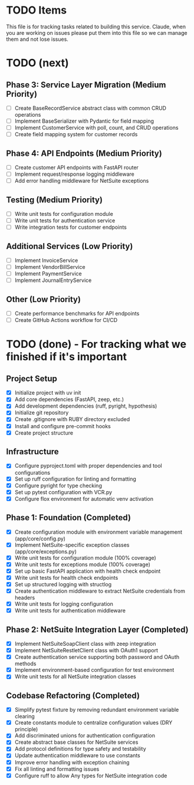 # TODO Items

This file is for tracking tasks related to building this service. Claude, when you are working on issues please put them into this file so we can manage them and not lose issues.

# TODO (next)

## Phase 3: Service Layer Migration (Medium Priority)
- [ ] Create BaseRecordService abstract class with common CRUD operations
- [ ] Implement BaseSerializer with Pydantic for field mapping
- [ ] Implement CustomerService with poll, count, and CRUD operations
- [ ] Create field mapping system for customer records

## Phase 4: API Endpoints (Medium Priority)
- [ ] Create customer API endpoints with FastAPI router
- [ ] Implement request/response logging middleware
- [ ] Add error handling middleware for NetSuite exceptions

## Testing (Medium Priority)
- [ ] Write unit tests for configuration module
- [ ] Write unit tests for authentication service
- [ ] Write integration tests for customer endpoints

## Additional Services (Low Priority)
- [ ] Implement InvoiceService
- [ ] Implement VendorBillService
- [ ] Implement PaymentService
- [ ] Implement JournalEntryService

## Other (Low Priority)
- [ ] Create performance benchmarks for API endpoints
- [ ] Create GitHub Actions workflow for CI/CD

# TODO (done) - For tracking what we finished if it's important

## Project Setup
- [x] Initialize project with uv init
- [x] Add core dependencies (FastAPI, zeep, etc.)
- [x] Add development dependencies (ruff, pyright, hypothesis)
- [x] Initialize git repository
- [x] Create .gitignore with RUBY directory excluded
- [x] Install and configure pre-commit hooks
- [x] Create project structure

## Infrastructure
- [x] Configure pyproject.toml with proper dependencies and tool configurations
- [x] Set up ruff configuration for linting and formatting
- [x] Configure pyright for type checking  
- [x] Set up pytest configuration with VCR.py
- [x] Configure flox environment for automatic venv activation

## Phase 1: Foundation (Completed)
- [x] Create configuration module with environment variable management (app/core/config.py)
- [x] Implement NetSuite-specific exception classes (app/core/exceptions.py)
- [x] Write unit tests for configuration module (100% coverage)
- [x] Write unit tests for exceptions module (100% coverage)
- [x] Set up basic FastAPI application with health check endpoint
- [x] Write unit tests for health check endpoints
- [x] Set up structured logging with structlog
- [x] Create authentication middleware to extract NetSuite credentials from headers
- [x] Write unit tests for logging configuration
- [x] Write unit tests for authentication middleware

## Phase 2: NetSuite Integration Layer (Completed)
- [x] Implement NetSuiteSoapClient class with zeep integration
- [x] Implement NetSuiteRestletClient class with OAuth1 support
- [x] Create authentication service supporting both password and OAuth methods
- [x] Implement environment-based configuration for test environment
- [x] Write unit tests for all NetSuite integration classes

## Codebase Refactoring (Completed)
- [x] Simplify pytest fixture by removing redundant environment variable clearing
- [x] Create constants module to centralize configuration values (DRY principle)
- [x] Add discriminated unions for authentication configuration
- [x] Create abstract base classes for NetSuite services
- [x] Add protocol definitions for type safety and testability
- [x] Update authentication middleware to use constants
- [x] Improve error handling with exception chaining
- [x] Fix all linting and formatting issues
- [x] Configure ruff to allow Any types for NetSuite integration code
